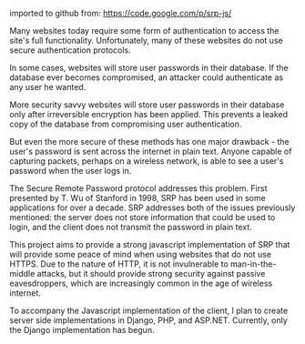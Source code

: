 imported to github from: https://code.google.com/p/srp-js/

Many websites today require some form of authentication to access the site's full functionality. Unfortunately, many of these websites do not use secure authentication protocols.

In some cases, websites will store user passwords in their database. If the database ever becomes compromised, an attacker could authenticate as any user he wanted.

More security savvy websites will store user passwords in their database only after irreversible encryption has been applied. This prevents a leaked copy of the database from compromising user authentication.

But even the more secure of these methods has one major drawback - the user's password is sent across the internet in plain text. Anyone capable of capturing packets, perhaps on a wireless network, is able to see a user's password when the user logs in.

The Secure Remote Password protocol addresses this problem. First presented by T. Wu of Stanford in 1998, SRP has been used in some applications for over a decade. SRP addresses both of the issues previously mentioned: the server does not store information that could be used to login, and the client does not transmit the password in plain text.

This project aims to provide a strong javascript implementation of SRP that will provide some peace of mind when using websites that do not use HTTPS. Due to the nature of HTTP, it is not invulnerable to man-in-the-middle attacks, but it should provide strong security against passive eavesdroppers, which are increasingly common in the age of wireless internet.

To accompany the Javascript implementation of the client, I plan to create server side implementations in Django, PHP, and ASP.NET. Currently, only the Django implementation has begun. 
